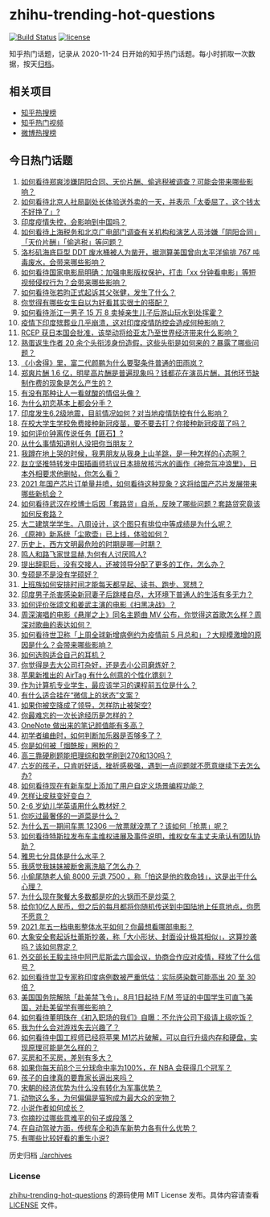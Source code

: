 # zhihu-trending-hot-questions

[![Build Status](https://github.com/justjavac/zhihu-trending-hot-questions/workflows/ci/badge.svg?branch=master)](https://github.com/justjavac/zhihu-trending-hot-questions/actions)
[![license](https://img.shields.io/github/license/justjavac/zhihu-trending-hot-questions)](https://github.com/justjavac/zhihu-trending-hot-questions/blob/master/LICENSE)

知乎热门话题，记录从 2020-11-24 日开始的知乎热门话题。每小时抓取一次数据，按天[归档](./archives)。

## 相关项目

- [知乎热搜榜](https://github.com/justjavac/zhihu-trending-top-search)
- [知乎热门视频](https://github.com/justjavac/zhihu-trending-hot-video)
- [微博热搜榜](https://github.com/justjavac/weibo-trending-hot-search)

## 今日热门话题

<!-- BEGIN -->
<!-- 最后更新时间 Thu Apr 29 2021 06:00:52 GMT+0800 (China Standard Time) -->

1. [如何看待郑爽涉嫌阴阳合同、天价片酬、偷逃税被调查？可能会带来哪些影响？](https://www.zhihu.com/question/457029348)
2. [如何看待北京人社局副处长体验送外卖的一天，并表示「太委屈了，这个钱太不好挣了」?](https://www.zhihu.com/question/456959883)
3. [印度疫情失控，会影响到中国吗？](https://www.zhihu.com/question/456775767)
4. [如何看待上海税务和北京广电部门调查有关机构和演艺人员涉嫌「阴阳合同」「天价片酬」「偷逃税」等问题？](https://www.zhihu.com/question/457028571)
5. [洛杉矶海底巨型 DDT 废水桶被人为凿开，据测算美国曾向太平洋偷排 767
   吨毒废水，会带来哪些影响？](https://www.zhihu.com/question/456938149)
6. [如何看待国家电影局明确：加强电影版权保护，打击「xx
   分钟看电影」等短视频侵权行为？会带来哪些影响？](https://www.zhihu.com/question/456948544)
7. [如何看待张若昀正式起诉其父张健，发生了什么？](https://www.zhihu.com/question/457017364)
8. [你觉得有哪些女生自以为好看其实很土的搭配？](https://www.zhihu.com/question/298265287)
9. [如何看待浙江一男子 15 万 8 卖掉亲生儿子后游山玩水到处挥霍？](https://www.zhihu.com/question/456944988)
10. [疫情下印度殡葬业几乎崩溃，这对印度疫情防控会造成何种影响？](https://www.zhihu.com/question/456842008)
11. [RCEP
    获日本国会批准，该举动将给亚太乃至世界经济带来什么影响？](https://www.zhihu.com/question/456947372)
12. [熟蛋返生作者 20
    余个头衔涉身份造假，这些头衔是如何来的？暴露了哪些问题？](https://www.zhihu.com/question/456975288)
13. [《小舍得》里，富二代颜鹏为什么要娶条件普通的田雨岚？](https://www.zhihu.com/question/455511910)
14. [郑爽片酬 1.6
    亿，明星高片酬是普遍现象吗？钱都花在演员片酬，其他环节缺制作费的现象是怎么产生的？](https://www.zhihu.com/question/456939801)
15. [有没有那种让人一看就酸的情侣头像？](https://www.zhihu.com/question/432753689)
16. [为什么初恋基本上都会分手？](https://www.zhihu.com/question/24684849)
17. [印度发生6.2级地震，目前情况如何？对当地疫情防控有什么影响？](https://www.zhihu.com/question/456981781)
18. [在校大学生学校免费接种新冠疫苗，要不要去打？你接种新冠疫苗了吗？](https://www.zhihu.com/question/447174102)
19. [如何评价钟离传说任务【匪石】?](https://www.zhihu.com/question/456974363)
20. [从什么事情知道别人没把你当朋友？](https://www.zhihu.com/question/360519545)
21. [我蹲在地上哭的时候，我男朋友从我身上山羊跳，是一种怎样的心态啊？](https://www.zhihu.com/question/51865062)
22. [赵立坚推特转发中国插画师抗议日本排放核污水的画作《神奈氚冲浪里》，日本外相要求他删帖，你怎么看？](https://www.zhihu.com/question/456986557)
23. [2021
    年国产芯片订单量井喷，如何看待这种现象？这将给国产芯片发展带来哪些新机会？](https://www.zhihu.com/question/456099048)
24. [如何看待武汉在校博士后因「套路贷」自杀，反映了哪些问题？套路贷究竟该如何反套路？](https://www.zhihu.com/question/456975878)
25. [大二建筑学学生。八周设计，这个图只有排位中等成绩是为什么呢？](https://www.zhihu.com/question/456920592)
26. [《原神》新系统「尘歌壶」已上线，体验如何？](https://www.zhihu.com/question/456970363)
27. [历史上，西方文明最危险的时期是哪一时期？](https://www.zhihu.com/question/274409322)
28. [鸣人和路飞家世显赫,为何有人讨厌鸣人?](https://www.zhihu.com/question/455957638)
29. [提出辞职后，没有交接人，还被领导分配了更多的工作，怎么办？](https://www.zhihu.com/question/447715344)
30. [专硕是不是没有学硕好？](https://www.zhihu.com/question/298325526)
31. [上班族如何安排时间才能每天都早起、读书、跑步、冥想？](https://www.zhihu.com/question/28042735)
32. [印度男子杀害感染新冠妻子后跳楼自尽，大环境下普通人的生活有多无力？](https://www.zhihu.com/question/456933930)
33. [如何评价张颂文和姜武主演的电影《扫黑决战》？](https://www.zhihu.com/question/455752818)
34. [周深演唱的电影《悬崖之上》同名主题曲 MV
    公布，你觉得这首歌怎么样？周深对歌曲的表达如何？](https://www.zhihu.com/question/456950487)
35. [如何看待世卫称「上周全球新增病例约为疫情前 5
    月总和」？大规模激增的原因是什么？会带来哪些影响？](https://www.zhihu.com/question/456769223)
36. [如何选购适合自己的耳机？](https://www.zhihu.com/question/20141968)
37. [你觉得是去大公司打杂好，还是去小公司磨炼好？](https://www.zhihu.com/question/448879571)
38. [苹果新推出的 AirTag 有什么创意的个性化镌刻？](https://www.zhihu.com/question/455987685)
39. [作为计算机专业学生，最应该学习的课程前五位是什么？](https://www.zhihu.com/question/19628851)
40. [有什么适合挂在“微信上的状态”文案？](https://www.zhihu.com/question/442605862)
41. [如果你被空降成了领导，怎样防止被架空?](https://www.zhihu.com/question/58585512)
42. [你最难忘的一次长途经历是怎样的？](https://www.zhihu.com/question/455993042)
43. [OneNote 做出来的笔记颜值能有多高？](https://www.zhihu.com/question/57139472)
44. [初学者编曲时，如何判断加乐器是否够多了？](https://www.zhihu.com/question/444235772)
45. [你是如何被「烟酰胺」圈粉的？](https://www.zhihu.com/question/442307294)
46. [高三靠硬刷题能把理综和数学刷到270和130吗？](https://www.zhihu.com/question/36834794)
47. [六岁的孩子，只肯听好话，挫折感极强，遇到一点问题就不愿意继续下去怎么办?](https://www.zhihu.com/question/31768392)
48. [如何看待现在有新车型上添加了用户自定义场景编程功能？](https://www.zhihu.com/question/454267277)
49. [怎样让皮肤变好变白？](https://www.zhihu.com/question/450658642)
50. [2-6 岁幼儿学英语用什么教材好？](https://www.zhihu.com/question/29772658)
51. [你吃过最奢侈的一道菜是什么？](https://www.zhihu.com/question/284676187)
52. [为什么五一期间车票 12306
    一放票就没票了？该如何「抢票」呢？](https://www.zhihu.com/question/455215736)
53. [如何看待特斯拉发布车主维权进展及事件说明，维权女车主丈夫承认有团队协助？](https://www.zhihu.com/question/456947306)
54. [雅思七分具体是什么水平？](https://www.zhihu.com/question/62020354)
55. [我感觉我妹妹被断舍离洗脑了怎么办？](https://www.zhihu.com/question/289910192)
56. [小偷尾随老人偷 8000 元退 7500
    ，称「怕这是他的救命钱」，这是出于什么心理？](https://www.zhihu.com/question/456602957)
57. [为什么现在聚餐大多数都是吃的火锅而不是炒菜？](https://www.zhihu.com/question/450776646)
58. [给你10亿人民币，但之后的每月都将你随机传送到中国陆地上任意地点，你愿不愿意？](https://www.zhihu.com/question/454152922)
59. [2021 年五一档电影整体水平如何？你最想看哪部电影？](https://www.zhihu.com/question/450815534)
60. [大象安全套起诉杜蕾斯抄袭，称「大小形状、封面设计极其相似」，这算抄袭吗？该如何界定？](https://www.zhihu.com/question/456790436)
61. [外交部长王毅主持中阿巴尼斯孟六国会议，协商合作应对疫情，释放了什么信号？](https://www.zhihu.com/question/456886110)
62. [如何看待世卫专家称印度病例数被严重低估：实际感染数可能高出 20 至 30
    倍？](https://www.zhihu.com/question/456888205)
63. [美国国务院解除「赴美禁飞令」，8月1日起持 F/M
    签证的中国学生可直飞美国，对赴美留学有哪些影响？](https://www.zhihu.com/question/456808004)
64. [如何看待董明珠在《初入职场的我们》自曝：不允许公司下级请上级吃饭？](https://www.zhihu.com/question/456868276)
65. [我为什么会对游戏失去兴趣了？](https://www.zhihu.com/question/456902574)
66. [如何看待中国工程师已经将苹果
    M1芯片破解，可以自行升级内存和硬盘，实现原理可能是怎么样的？](https://www.zhihu.com/question/453213586)
67. [买房和不买房，差别有多大？](https://www.zhihu.com/question/425084039)
68. [如果你每天前8个三分球命中率为100%，在 NBA
    会获得几个冠军？](https://www.zhihu.com/question/456430700)
69. [孩子的自律真的要靠家长逼出来吗？](https://www.zhihu.com/question/436192830)
70. [宋朝的经济优势为什么没有转化为军事优势？](https://www.zhihu.com/question/455435936)
71. [动物这么多，为何偏偏是猫狗成为最大众的宠物？](https://www.zhihu.com/question/455496520)
72. [小说作者如何成长？](https://www.zhihu.com/question/456380028)
73. [你摘抄过哪些意难平的句子或段落？](https://www.zhihu.com/question/430494155)
74. [在自动驾驶方面，传统车企和造车新势力各有什么优势？](https://www.zhihu.com/question/456829827)
75. [有哪些比较好看的重生小说?](https://www.zhihu.com/question/311447766)

<!-- END -->

历史归档 [./archives](./archives)

### License

[zhihu-trending-hot-questions](https://github.com/justjavac/zhihu-trending-hot-questions)
的源码使用 MIT License 发布。具体内容请查看 [LICENSE](./LICENSE) 文件。
